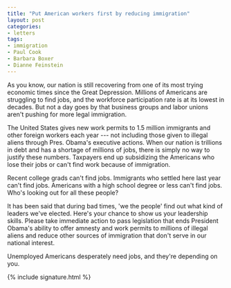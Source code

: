 ```yaml
---
title: "Put American workers first by reducing immigration"
layout: post
categories:
- letters
tags:
- immigration
- Paul Cook
- Barbara Boxer
- Dianne Feinstein
---
```


As you know, our nation is still recovering from one of its most trying economic times since the Great Depression. Millions of Americans are struggling to find jobs, and the workforce participation rate is at its lowest in decades. But not a day goes by that business groups and labor unions aren't pushing for more legal immigration.

The United States gives new work permits to 1.5 million immigrants and other foreign workers each year --- not including those given to illegal aliens through Pres. Obama's executive actions. When our nation is trillions in debt and has a shortage of millions of jobs, there is simply no way to justify these numbers. Taxpayers end up subsidizing the Americans who lose their jobs or can't find work because of immigration.

Recent college grads can't find jobs. Immigrants who settled here last year can't find jobs. Americans with a high school degree or less can't find jobs. Who's looking out for all these people?

It has been said that during bad times, 'we the people' find out what kind of leaders we've elected. Here's your chance to show us your leadership skills. Please take immediate action to pass legislation that ends President Obama's ability to offer amnesty and work permits to millions of illegal aliens and reduce other sources of immigration that don't serve in our national interest.

Unemployed Americans desperately need jobs, and they're depending on you.

{% include signature.html %}

